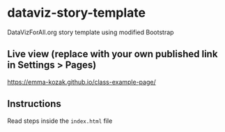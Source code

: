 # dataviz-story-template
DataVizForAll.org story template using modified Bootstrap

## Live view (replace with your own published link in Settings > Pages)
https://emma-kozak.github.io/class-example-page/

## Instructions
Read steps inside the `index.html` file
